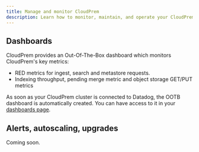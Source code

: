 ```yaml
---
title: Manage and monitor CloudPrem
description: Learn how to monitor, maintain, and operate your CloudPrem deployment
---
```


## Dashboards

CloudPrem provides an Out-Of-The-Box dashboard which monitors CloudPrem's key metrics:
- RED metrics for ingest, search and metastore requests.
- Indexing throughput, pending merge metric and object storage GET/PUT metrics

As soon as your CloudPrem cluster is connected to Datadog, the OOTB dashboard is automatically created. You can have access to it in your [dashboards page](https://app.datadoghq.com/dashboard/lists?q=cloudprem&p=1).

## Alerts, autoscaling, upgrades

Coming soon.


